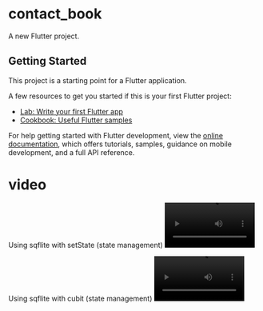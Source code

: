 # contact_book

A new Flutter project.

## Getting Started

This project is a starting point for a Flutter application.

A few resources to get you started if this is your first Flutter project:

- [Lab: Write your first Flutter app](https://docs.flutter.dev/get-started/codelab)
- [Cookbook: Useful Flutter samples](https://docs.flutter.dev/cookbook)

For help getting started with Flutter development, view the
[online documentation](https://docs.flutter.dev/), which offers tutorials,
samples, guidance on mobile development, and a full API reference.

# video
Using sqflite with setState (state management)
<video src='https://github.com/hammadfatma/contact_application/assets/97297539/f6e51cda-bed2-4778-9cd5-0e5891cbbf04' width=180/>

Using sqflite with cubit (state management)
<video src='https://github.com/hammadfatma/contact_application/assets/97297539/6a25608d-2bc7-4fda-9ef1-079eb0760275' width=180/>
